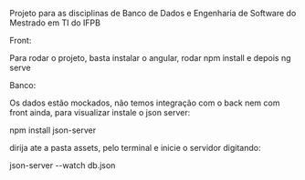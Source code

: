 Projeto para as disciplinas de Banco de Dados e Engenharia de Software do Mestrado em TI do IFPB

Front:

Para rodar o projeto, basta instalar o angular, rodar npm install e depois ng serve

Banco: 

Os dados estão mockados, não temos integração com o back nem com front ainda, para visualizar instale o json server: 

npm install json-server 

dirija ate a pasta assets, pelo terminal e inicie o servidor digitando: 

json-server --watch db.json
